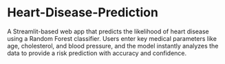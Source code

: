 # Heart-Disease-Prediction
A Streamlit-based web app that predicts the likelihood of heart disease using a Random Forest classifier. Users enter key medical parameters like age, cholesterol, and blood pressure, and the model instantly analyzes the data to provide a risk prediction with accuracy and confidence.
